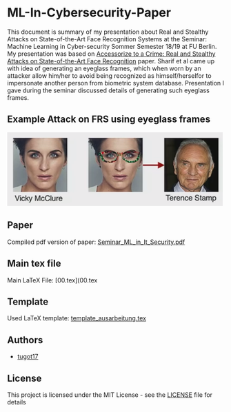 # ML-In-Cybersecurity-Paper
This document is summary of my presentation about Real and Stealthy Attacks on State-of-the-Art Face Recognition Systems at the Seminar: Machine Learning in Cyber-security Sommer Semester 18/19 at FU Berlin. My presentation was based on [Accessorize to a Crime: Real and Stealthy Attacks on State-of-the-Art Face Recognition](https://www.cs.cmu.edu/~sbhagava/papers/face-rec-ccs16.pdf) paper. Sharif et al  came up with idea of generating an eyeglass frames, which when worn by an attacker allow him/her to avoid being recognized as himself/herselfor to impersonate another person from biometric system database. Presentation I gave during the seminar discussed details of generating such eyeglass frames. 

## Example Attack on FRS using eyeglass frames
<img src="Images/eyeglasses-attack.png" alt="drawing" width="500px"/>

## Paper
Compiled pdf version of paper: [Seminar_ML_in_It_Security.pdf](Seminar_ML_in_It_Security.pdf)

## Main tex file
Main LaTeX File: [00.tex](00.tex

## Template
Used LaTeX template: [template_ausarbeitung.tex](template_ausarbeitung.tex)

## Authors
* [tugot17](https://github.com/tugot17)

## License
This project is licensed under the MIT License - see the [LICENSE](LICENSE) file for details
